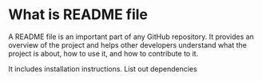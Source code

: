 # What is README file
A README file is an important part of any GitHub repository.
It provides an overview of the project and helps other developers understand what the project is about,
how to use it,
and how to contribute to it.


It includes installation instructions.
List out dependencies



